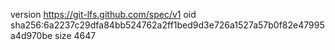 version https://git-lfs.github.com/spec/v1
oid sha256:6a2237c29dfa84bb524762a2ff1bed9d3e726a1527a57b0f82e47995a4d970be
size 4647
